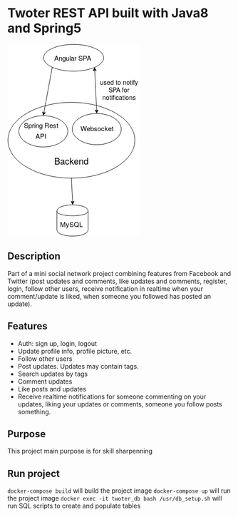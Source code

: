 # Twoter REST API built with Java8 and Spring5

![Screenshot](images/diagram1.png)

## Description

Part of a mini social network project combining features from Facebook and Twitter (post updates and comments, like updates and comments, register, login, follow other users, receive notification in realtime when your comment/update is liked, when someone you followed has posted an update).

## Features

- Auth: sign up, login, logout
- Update profile info, profile picture, etc.
- Follow other users
- Post updates. Updates may contain tags.
- Search updates by tags
- Comment updates
- Like posts and updates
- Receive realtime notifications for someone commenting on your updates, liking your updates or comments, someone you follow posts something.

## Purpose

This project main purpose is for skill sharpenning

## Run project

`docker-compose build` will build the project image
`docker-compose up` will run the project image
`docker exec -it twoter_db bash /usr/db_setup.sh` will run SQL scripts to create and populate tables
